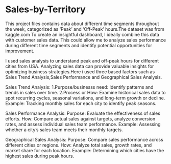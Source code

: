 # Sales-by-Territory
This project files contains data about different time segments throughout the week, categorized as
‘Peak’ and ‘Off-Peak’ hours.The dataset was from kaggle.com To create an insightful dashboard, I ideally combine this data with customer sales data. 
This could allow me to analyze sales performance during different time segments and identify potential opportunities for improvement.


I used sales analysis to understand peak and off-peak hours for different cities from USA. Analyzing sales data can provide
valuable insights for optimizing business strategies.Here i used three based factors such as Sales Trend Analysis,Sales Performance and Geographical Sales Analysis.

Sales Trend Analysis:
1.Purpose/businesss need: Identify patterns and trends in sales over time.
2.Process or How: Examine historical sales data to spot recurring cycles, seasonal variations, and long-term growth or decline.
Example: Tracking monthly sales for each city to identify peak seasons.

Sales Performance Analysis:
Purpose: Evaluate the effectiveness of sales efforts.
How: Compare actual sales against targets, analyze conversion rates, and assess individual sales team performance.
Example: Assessing whether a city’s sales team meets their monthly targets.

Geographical Sales Analysis:
Purpose: Compare sales performance across different cities or regions.
How: Analyze total sales, growth rates, and market share for each location.
Example: Determining which cities have the highest sales during peak hours.
